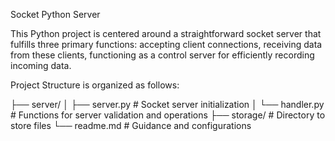 Socket Python Server

This Python project is centered around a straightforward socket server that fulfills three primary functions: accepting client connections, receiving data from these clients, functioning as a control server for efficiently recording incoming data.

Project Structure is organized as follows:

├── server/
│   ├── server.py               # Socket server initialization
│   └── handler.py              # Functions for server validation and operations
├── storage/                    # Directory to store files
└── readme.md                   # Guidance and configurations
